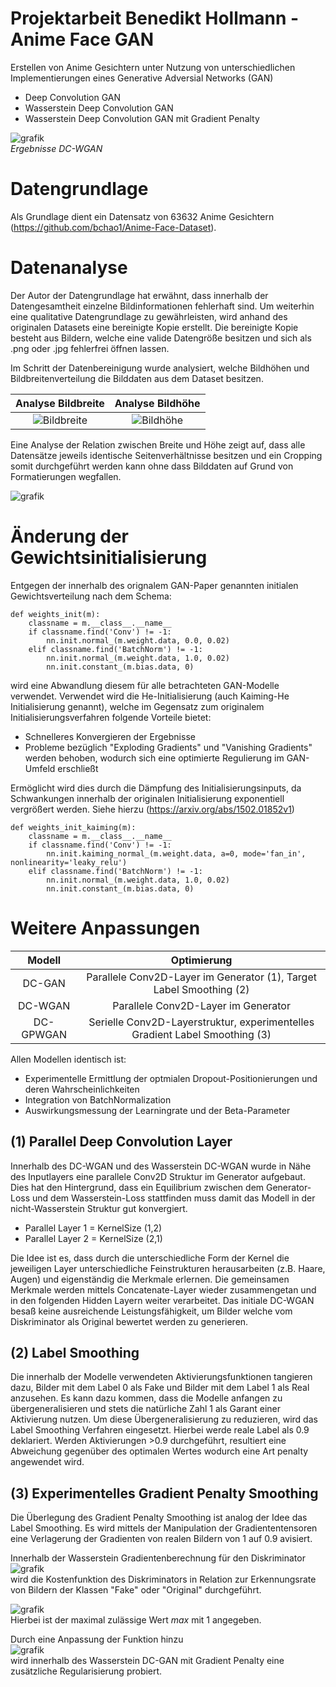 # Projektarbeit Benedikt Hollmann - Anime Face GAN

Erstellen von Anime Gesichtern unter Nutzung von unterschiedlichen Implementierungen eines Generative Adversial Networks (GAN)

- Deep Convolution GAN
- Wasserstein Deep Convolution GAN
- Wasserstein Deep Convolution GAN mit Gradient Penalty

![grafik](https://user-images.githubusercontent.com/56730144/154854221-5a8fae5b-6ac3-4194-8df2-0ce08b9c3cb6.png)  
*Ergebnisse DC-WGAN*

# Datengrundlage

Als Grundlage dient ein Datensatz von 63632 Anime Gesichtern (https://github.com/bchao1/Anime-Face-Dataset).

# Datenanalyse

Der Autor der Datengrundlage hat erwähnt, dass innerhalb der Datengesamtheit einzelne Bildinformationen fehlerhaft sind. Um weiterhin eine qualitative Datengrundlage zu gewährleisten, wird anhand des originalen Datasets eine bereinigte Kopie erstellt. Die bereinigte Kopie besteht aus Bildern, welche eine valide Datengröße besitzen und sich als .png oder .jpg fehlerfrei öffnen lassen.

Im Schritt der Datenbereinigung wurde analysiert, welche Bildhöhen und Bildbreitenverteilung die Bilddaten aus dem Dataset besitzen. 


Analyse Bildbreite             |  Analyse Bildhöhe
:-------------------------:|:-------------------------:
![Bildbreite](https://user-images.githubusercontent.com/56730144/154847414-6cba4481-c48d-4722-8a47-1120ba3aaf1a.png) |  ![Bildhöhe](https://user-images.githubusercontent.com/56730144/154847423-bc7b2e9c-8445-42aa-b524-23a27628468e.png)
  
Eine Analyse der Relation zwischen Breite und Höhe zeigt auf, dass alle Datensätze jeweils identische Seitenverhältnisse besitzen und ein Cropping somit durchgeführt werden kann ohne dass Bilddaten auf Grund von Formatierungen wegfallen.

![grafik](https://user-images.githubusercontent.com/56730144/154847428-204debbc-bd9e-47e8-9f7b-72aee5b3642d.png)

# Änderung der Gewichtsinitialisierung

Entgegen der innerhalb des orignalem GAN-Paper genannten initialen Gewichtsverteilung nach dem Schema:
```
def weights_init(m):
    classname = m.__class__.__name__
    if classname.find('Conv') != -1:
        nn.init.normal_(m.weight.data, 0.0, 0.02)
    elif classname.find('BatchNorm') != -1:
        nn.init.normal_(m.weight.data, 1.0, 0.02)
        nn.init.constant_(m.bias.data, 0)
```

wird eine Abwandlung diesem für alle betrachteten GAN-Modelle verwendet. Verwendet wird die He-Initialisierung (auch Kaiming-He Initialisierung genannt), welche im Gegensatz zum originalem Initialisierungsverfahren folgende Vorteile bietet:

- Schnelleres Konvergieren der Ergebnisse
- Probleme bezüglich "Exploding Gradients" und "Vanishing Gradients" werden behoben, wodurch sich eine optimierte Regulierung im GAN-Umfeld erschließt

Ermöglicht wird dies durch die Dämpfung des Initialisierungsinputs, da Schwankungen innerhalb der originalen Initialisierung exponentiell vergrößert werden.
Siehe hierzu (https://arxiv.org/abs/1502.01852v1)

```
def weights_init_kaiming(m):
    classname = m.__class__.__name__
    if classname.find('Conv') != -1:
        nn.init.kaiming_normal_(m.weight.data, a=0, mode='fan_in', nonlinearity='leaky_relu') 
    elif classname.find('BatchNorm') != -1:
        nn.init.normal_(m.weight.data, 1.0, 0.02)
        nn.init.constant_(m.bias.data, 0)
```

# Weitere Anpassungen

Modell             |  Optimierung
:-------------------------:|:-------------------------:
DC-GAN |  Parallele Conv2D-Layer im Generator (1), Target Label Smoothing (2)
DC-WGAN |  Parallele Conv2D-Layer im Generator
DC-GPWGAN |  Serielle Conv2D-Layerstruktur, experimentelles Gradient Label Smoothing (3) 

Allen Modellen identisch ist:
- Experimentelle Ermittlung der optmialen Dropout-Positionierungen und deren Wahrscheinlichkeiten 
- Integration von BatchNormalization
- Auswirkungsmessung der Learningrate und der Beta-Parameter

## (1) Parallel Deep Convolution Layer
Innerhalb des DC-WGAN und des Wasserstein DC-WGAN wurde in Nähe des Inputlayers eine parallele Conv2D Struktur im Generator aufgebaut. Dies hat den Hintergrund, dass ein Equilibrium zwischen dem Generator-Loss und dem Wasserstein-Loss stattfinden muss damit das Modell in der nicht-Wasserstein Struktur gut konvergiert.

- Parallel Layer 1 = KernelSize (1,2)
- Parallel Layer 2 = KernelSize (2,1)

Die Idee ist es, dass durch die unterschiedliche Form der Kernel die jeweiligen Layer unterschiedliche Feinstrukturen herausarbeiten (z.B. Haare, Augen) und eigenständig die Merkmale erlernen. Die gemeinsamen Merkmale werden mittels Concatenate-Layer wieder zusammengetan und in den folgenden Hidden Layern weiter verarbeitet. Das initiale DC-WGAN besaß keine ausreichende Leistungsfähigkeit, um Bilder welche vom Diskriminator als Original bewertet werden zu generieren.   

## (2) Label Smoothing
Die innerhalb der Modelle verwendeten Aktivierungsfunktionen tangieren dazu, Bilder mit dem Label 0 als Fake und Bilder mit dem Label 1 als Real anzusehen. Es kann dazu kommen, dass die Modelle anfangen zu übergeneralisieren und stets die natürliche Zahl 1 als Garant einer Aktivierung nutzen. Um diese Übergeneralisierung zu reduzieren, wird das Label Smoothing Verfahren eingesetzt. Hierbei werde reale Label als 0.9 deklariert. Werden Aktivierungen >0.9 durchgeführt, resultiert eine Abweichung gegenüber des optimalen Wertes wodurch eine Art penalty angewendet wird.

## (3) Experimentelles Gradient Penalty Smoothing
Die Überlegung des Gradient Penalty Smoothing ist analog der Idee das Label Smoothing. Es wird mittels der Manipulation der Gradiententensoren eine Verlagerung der Gradienten von realen Bildern von 1 auf 0.9 avisiert.

Innerhalb der Wasserstein Gradientenberechnung für den Diskriminator
![grafik](https://user-images.githubusercontent.com/56730144/154849031-9e512a33-7048-408a-b9db-0d6887f74d02.png)  
wird die Kostenfunktion des Diskriminators in Relation zur Erkennungsrate von Bildern der Klassen "Fake" oder "Original" durchgeführt.

![grafik](https://user-images.githubusercontent.com/56730144/154849318-03c24177-42b6-4396-a016-35edcb6cfdd8.png)  
Hierbei ist der maximal zulässige Wert *max* mit 1 angegeben.

Durch eine Anpassung der Funktion hinzu  
![grafik](https://user-images.githubusercontent.com/56730144/154849636-c0f251e4-d61d-4081-998f-da072825a381.png)  
wird innerhalb des Wasserstein DC-GAN mit Gradient Penalty eine zusätzliche Regularisierung probiert.
